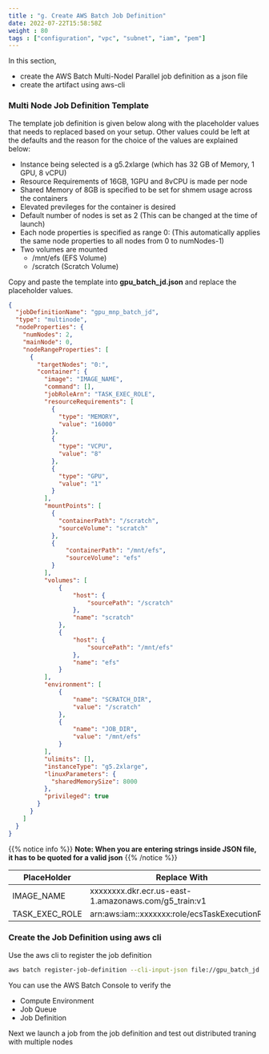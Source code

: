 ```yaml
---
title : "g. Create AWS Batch Job Definition"
date: 2022-07-22T15:58:58Z
weight : 80
tags : ["configuration", "vpc", "subnet", "iam", "pem"]
---
```


In this section,
- create the AWS Batch Multi-Nodel Parallel job definition as a json file
- create the artifact using aws-cli

### Multi Node Job Definition Template

The template job definition is given below along with the placeholder values that needs to replaced based on your setup. Other values could be left at the defaults and the reason for the choice of the values are explained below:
- Instance being selected is a g5.2xlarge (which has 32 GB of Memory, 1 GPU, 8 vCPU)
- Resource Requirements of 16GB, 1GPU and 8vCPU is made per node
- Shared Memory of 8GB is specified to be set for shmem usage across the containers
- Elevated previleges for the container is desired
- Default number of nodes is set as 2 (This can be changed at the time of launch)
- Each node properties is specified as range 0: (This automatically applies the same node properties to all nodes from 0 to numNodes-1)
- Two volumes are mounted
    - /mnt/efs (EFS Volume)
    - /scratch (Scratch Volume)

Copy and paste the template into **gpu_batch_jd.json** and replace the placeholder values.
```json
{
  "jobDefinitionName": "gpu_mnp_batch_jd",
  "type": "multinode",
  "nodeProperties": {
    "numNodes": 2,
    "mainNode": 0,
    "nodeRangeProperties": [
      {
        "targetNodes": "0:",
        "container": {
          "image": "IMAGE_NAME",
          "command": [],
          "jobRoleArn": "TASK_EXEC_ROLE",
          "resourceRequirements": [
            {
              "type": "MEMORY",
              "value": "16000"
            },
            {
              "type": "VCPU",
              "value": "8"
            },
            {
              "type": "GPU",
              "value": "1"
            }
          ],
          "mountPoints": [
            {
              "containerPath": "/scratch",
              "sourceVolume": "scratch"
            },
            {
                "containerPath": "/mnt/efs",
                "sourceVolume": "efs"
            }
          ],
          "volumes": [
              {
                  "host": {
                      "sourcePath": "/scratch"
                  },
                  "name": "scratch"
              },
              {
                  "host": {
                      "sourcePath": "/mnt/efs"
                  },
                  "name": "efs"
              }
          ],
          "environment": [
              {
                  "name": "SCRATCH_DIR",
                  "value": "/scratch"
              },
              {
                  "name": "JOB_DIR",
                  "value": "/mnt/efs"
              }
          ],
          "ulimits": [],
          "instanceType": "g5.2xlarge",
          "linuxParameters": {
            "sharedMemorySize": 8000
          },
          "privileged": true
        }
      }
    ]
  }
}
```
{{% notice info %}}
**Note: When you are entering strings inside JSON file, it has to be quoted for a valid json**
{{% /notice %}}

| PlaceHolder      	| Replace With                                                           	|
|------------------	|------------------------------------------------------------------------	|
| IMAGE_NAME        | xxxxxxxx.dkr.ecr.us-east-1.amazonaws.com/g5_train:v1|
| TASK_EXEC_ROLE 	| arn:aws:iam::xxxxxxx:role/ecsTaskExecutionRole 	|

### Create the Job Definition using aws cli

Use the aws cli to register the job definition

```bash
aws batch register-job-definition --cli-input-json file://gpu_batch_jd.json
```

You can use the AWS Batch Console to verify the
- Compute Environment
- Job Queue
- Job Definition

Next we launch a job from the job definition and test out distributed traning with multiple nodes